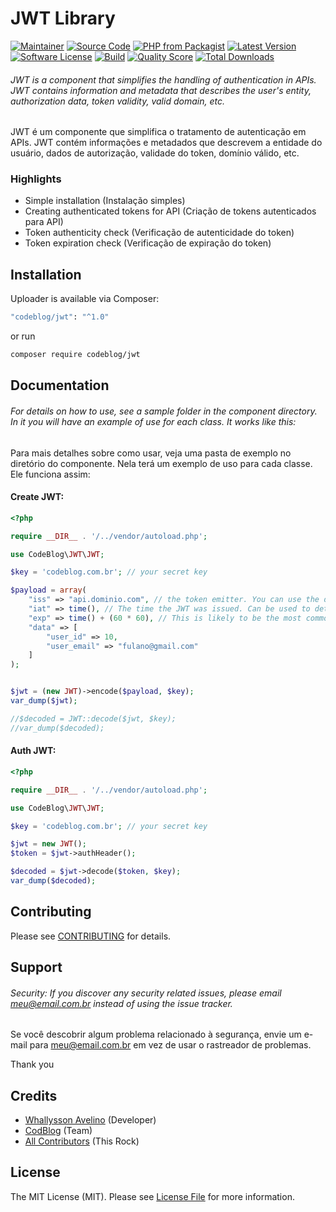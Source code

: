 # JWT Library 

[![Maintainer](http://img.shields.io/badge/maintainer-@whallysson-blue.svg?style=flat-square)](https://twitter.com/whallysson)
[![Source Code](http://img.shields.io/badge/source-codeblog/jwt-blue.svg?style=flat-square)](https://github.com/codeblog/jwt)
[![PHP from Packagist](https://img.shields.io/packagist/php-v/codeblog/jwt.svg?style=flat-square)](https://packagist.org/packages/codeblog/jwt)
[![Latest Version](https://img.shields.io/github/release/codeblog/jwt.svg?style=flat-square)](https://github.com/codeblog/jwt/releases)
[![Software License](https://img.shields.io/badge/license-MIT-brightgreen.svg?style=flat-square)](LICENSE)
[![Build](https://img.shields.io/scrutinizer/build/g/codeblog/jwt.svg?style=flat-square)](https://scrutinizer-ci.com/g/codeblog/jwt)
[![Quality Score](https://img.shields.io/scrutinizer/g/codeblog/jwt.svg?style=flat-square)](https://scrutinizer-ci.com/g/codeblog/jwt)
[![Total Downloads](https://img.shields.io/packagist/dt/codeblog/jwt.svg?style=flat-square)](https://packagist.org/packages/ccodeblog/jwt)

###### JWT is a component that simplifies the handling of authentication in APIs. JWT contains information and metadata that describes the user's entity, authorization data, token validity, valid domain, etc.

JWT é um componente que simplifica o tratamento de autenticação em APIs. JWT contém informações e metadados que descrevem a entidade do usuário, dados de autorização, validade do token, domínio válido, etc.


### Highlights

- Simple installation (Instalação simples)
- Creating authenticated tokens for API (Criação de tokens autenticados para API)
- Token authenticity check (Verificação de autenticidade do token)
- Token expiration check (Verificação de expiração do token)

## Installation

Uploader is available via Composer:

```bash
"codeblog/jwt": "^1.0"
```

or run

```bash
composer require codeblog/jwt
```

## Documentation

###### For details on how to use, see a sample folder in the component directory. In it you will have an example of use for each class. It works like this:

Para mais detalhes sobre como usar, veja uma pasta de exemplo no diretório do componente. Nela terá um exemplo de uso para cada classe. Ele funciona assim:

#### Create JWT:

```php
<?php

require __DIR__ . '/../vendor/autoload.php';

use CodeBlog\JWT\JWT;

$key = 'codeblog.com.br'; // your secret key

$payload = array(
    "iss" => "api.dominio.com", // the token emitter. You can use the domain where your api is. Ex: api.domain.com
    "iat" => time(), // The time the JWT was issued. Can be used to determine the age of JWT.
    "exp" => time() + (60 * 60), // This is likely to be the most commonly used registered claim. This will set the expiration on the NumericDate value. The expiration MUST be after the current date / time.
    "data" => [
        "user_id" => 10,
        "user_email" => "fulano@gmail.com"
    ]
);


$jwt = (new JWT)->encode($payload, $key);
var_dump($jwt);

//$decoded = JWT::decode($jwt, $key);
//var_dump($decoded);
```

#### Auth JWT:

```php
<?php

require __DIR__ . '/../vendor/autoload.php';

use CodeBlog\JWT\JWT;

$key = 'codeblog.com.br'; // your secret key

$jwt = new JWT();
$token = $jwt->authHeader();

$decoded = $jwt->decode($token, $key);
var_dump($decoded);

```


## Contributing

Please see [CONTRIBUTING](https://github.com/whallysson/jwt/blob/master/CONTRIBUTING.md) for details.

## Support

###### Security: If you discover any security related issues, please email meu@email.com.br instead of using the issue tracker.

Se você descobrir algum problema relacionado à segurança, envie um e-mail para meu@email.com.br em vez de usar o rastreador de problemas.

Thank you

## Credits

- [Whallysson Avelino](https://github.com/whallysson) (Developer)
- [CodBlog](https://github.com/whallysson) (Team)
- [All Contributors](https://github.com/whallysson/jwt/contributors) (This Rock)

## License

The MIT License (MIT). Please see [License File](https://github.com/codeblog/jwt/blob/master/LICENSE) for more information.